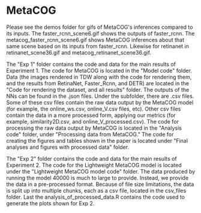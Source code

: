 # MetaCOG

Please see the demos folder for gifs of MetaCOG's inferences compared to its inputs.
The faster_rcnn_scene6.gif shows the outputs of faster_rcnn. The metacog_faster_rcnn_scene6.gif shows MetaCOG inferences about that same scene based on its inputs from faster_rcnn. Likewise for retinanet in retinanet_scene36.gif and metacog_retinanet_scene36.gif.

The "Exp 1" folder contains the code and data for the main results of Experiment 1. The code for MetaCOG is located in the "Model code" folder. Data (the images rendered in TDW along with the code for rendering them, and the results from RetinaNet, Faster_Rcnn, and DETR) are located in the "Code for rendering the dataset, and all results" folder. The outputs of the NNs can be found in the .json files. Under the subfolder, there are .csv files. Some of these csv files contain the raw data output by the MetaCOG model (for example, the online_ws.csv, online_V.csv files, etc). Other csv files contain the data in a more processed form, applying our metrics (for example, similarity2D.csv, and online_V_processed.csv). The code for processing the raw data output by MetaCOG is located in the "Analysis code" folder, under "Processing data from MetaCOG." The code for creating the figures and tables shown in the paper is located under "Final analyses and figures with processed data" folder.

The "Exp 2" folder contains the code and data for the main results of Experiment 2. The code for the Lightweight MetaCOG model is located under the "Lightweight MetaCOG model code" folder. The data produced by running the model 40000 is much to large to provide. Instead, we provide the data in a pre-processed format. Because of file size limitations, the data is split up into multiple chunks, each as a csv file, located in the csv_files folder. Last the analysis_of_processed_data.R contains the code used to generate the plots shown for Exp 2.
